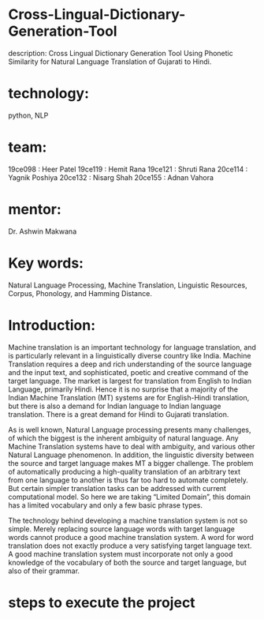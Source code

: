 # Cross-Lingual-Dictionary-Generation-Tool
description: Cross Lingual Dictionary Generation Tool Using Phonetic Similarity for Natural Language Translation of Gujarati to Hindi.

# technology:
python, NLP

# team:
19ce098 : Heer Patel
19ce119 : Hemit Rana
19ce121 : Shruti Rana
20ce114 : Yagnik Poshiya
20ce132 : Nisarg Shah
20ce155 : Adnan Vahora

# mentor:
Dr. Ashwin Makwana

# Key words: 
Natural Language Processing, Machine Translation, Linguistic Resources, Corpus, Phonology, and Hamming Distance.

# Introduction:

Machine translation is an important technology for language translation, and is particularly relevant in a linguistically diverse country like India. Machine Translation requires a deep and rich understanding of the source language and the input text, and sophisticated, poetic and creative command of the target language. The market is largest for translation from English to Indian Language, primarily Hindi. Hence it is no surprise that a majority of the Indian Machine Translation (MT) systems are for English-Hindi translation, but there is also a demand for Indian language to Indian language translation. There is a great demand for Hindi to Gujarati translation.

As is well known, Natural Language processing presents many challenges, of which the biggest is the inherent ambiguity of natural language. Any Machine Translation systems have to deal with ambiguity, and various other Natural Language phenomenon. In addition, the linguistic diversity between the source and target language makes MT a bigger challenge. The problem of automatically producing a high-quality translation of an arbitrary text from one language to another is thus far too hard to automate completely. But certain simpler translation tasks can be addressed with current computational model. So here we are taking “Limited Domain”, this domain has a limited vocabulary and only a few basic phrase types.

The technology behind developing a machine translation system is not so simple. Merely replacing source language words with target language words cannot produce a good machine translation system. A word for word translation does not exactly produce a very satisfying target language text. A good machine translation system must incorporate not only a good knowledge of the vocabulary of both the source and target language, but also of their grammar.

# steps to execute the project

